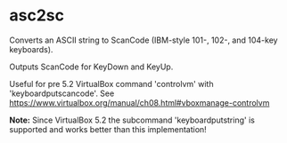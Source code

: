 # asc2sc
Converts an ASCII string to ScanCode (IBM-style 101-, 102-, and 104-key keyboards).

Outputs ScanCode for KeyDown and KeyUp.

Useful for pre 5.2 VirtualBox command 'controlvm' with 'keyboardputscancode'. See https://www.virtualbox.org/manual/ch08.html#vboxmanage-controlvm

**Note:** Since VirtualBox 5.2 the subcommand 'keyboardputstring' is supported and works better than this implementation!
